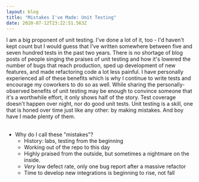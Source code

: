 ```yaml
---
layout: blog
title: "Mistakes I've Made: Unit Testing"
date: 2020-07-12T23:22:51.563Z
---
```

I am a big proponent of unit testing. I've done a lot of it, too - I'd haven't kept count but I would guess that I've written somewhere between five and seven hundred tests in the past two years. There is no shortage of blog posts of people singing the praises of unit testing and how it's lowered the number of bugs that reach production, sped up development of new features, and made refactoring code a lot less painful. I have personally experienced all of these benefits which is why I continue to write tests and encourage my coworkers to do so as well. While sharing the personally-observed benefits of unit testing may be enough to convince someone that it's a worthwhile effort, it only shows half of the story. Test coverage doesn't happen over night, nor do good unit tests. Unit testing is a skill, one that is honed over time just like any other: by making mistakes. And boy have I made plenty of them.  
<br>
- Why do I call these "mistakes"?
  - History: labs, testing from the beginning
  - Working out of the repo to this day
  - Highly praised from the outside, but sometimes a nightmare on the inside.
  - _Very_ low defect rate, only one bug report after a massive refactor
  - Time to develop new integrations is beginning to rise, not fall
